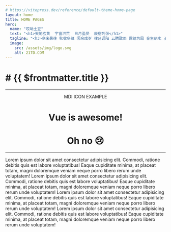 ```yaml
---
# https://vitepress.dev/reference/default-theme-home-page
layout: home
title: HOME PAGES
hero:
  name: "哎呦土豆"
  text: "<h1>天地玄黄  宇宙洪荒  日月盈昃  辰宿列张</h1>"
  tagline: "<h3>寒来暑往 秋收冬藏 闰余成岁 律吕调阳 云腾致雨 露结为霜 金生丽水 玉出昆冈 剑号巨阙 珠称夜光 果珍李柰 菜重芥姜 海咸河淡 鳞潜羽翔 龙师火帝 鸟官人皇 始制文字 乃服衣裳......</h3>"
  image:
    src: /assets/img/logo.svg
    alt: 21TD.COM
---
```


<h1># {{ $frontmatter.title }}</h1>
<COVER />
<hr />
<center>
  <v-btn @click="awesome = !awesome" variant="tonal" prepend-icon="mdi-button-cursor">
    MDI ICON EXAMPLE
  </v-btn>
  <h1 v-if="awesome">Vue is awesome!</h1>
  <h1 v-else>Oh no 😢</h1>
</center>
<hr />
<div class="grid grid-cols-4 gap-4">
<v-card class="mx-auto" variant="outlined" prepend-icon="$vuetify" subtitle="The #1 Vue UI Library">
  <template v-slot:title>
    <span class="font-weight-black" style="font-size: 1.2rem">Welcome to Vuetify</span>
  </template>
  <v-card-text>
    Lorem ipsum dolor sit amet consectetur adipisicing elit. 
    Commodi, ratione debitis quis est labore voluptatibus! Eaque cupiditate minima, 
    at placeat totam, magni doloremque veniam neque porro libero rerum unde voluptatem!
  </v-card-text>
</v-card>
<v-card class="mx-auto" variant="outlined" prepend-icon="$vuetify" subtitle="The #1 Vue UI Library">
  <template v-slot:title>
    <span class="font-weight-black" style="font-size: 1.2rem">Welcome to Vuetify</span>
  </template>
  <v-card-text>
    Lorem ipsum dolor sit amet consectetur adipisicing elit. 
    Commodi, ratione debitis quis est labore voluptatibus! Eaque cupiditate minima, 
    at placeat totam, magni doloremque veniam neque porro libero rerum unde voluptatem!
  </v-card-text>
</v-card>
<v-card class="mx-auto" variant="outlined" prepend-icon="$vuetify" subtitle="The #1 Vue UI Library">
  <template v-slot:title>
    <span class="font-weight-black" style="font-size: 1.2rem">Welcome to Vuetify</span>
  </template>
  <v-card-text>
    Lorem ipsum dolor sit amet consectetur adipisicing elit. 
    Commodi, ratione debitis quis est labore voluptatibus! Eaque cupiditate minima, 
    at placeat totam, magni doloremque veniam neque porro libero rerum unde voluptatem!
  </v-card-text>
</v-card>
<v-card class="mx-auto" variant="outlined" prepend-icon="$vuetify" subtitle="The #1 Vue UI Library">
  <template v-slot:title>
    <span class="font-weight-black" style="font-size: 1.2rem">Welcome to Vuetify</span>
  </template>
  <v-card-text>
    Lorem ipsum dolor sit amet consectetur adipisicing elit. 
    Commodi, ratione debitis quis est labore voluptatibus! Eaque cupiditate minima, 
    at placeat totam, magni doloremque veniam neque porro libero rerum unde voluptatem!
  </v-card-text>
</v-card>
</div>

<AreaChart />

<script setup>
import COVER from './components/Cover.vue'
import AreaChart from './components/AreaChart.vue'

import { ref } from 'vue'
const awesome = ref(true)

</script>